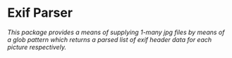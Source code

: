 
# Exif Parser

*This package provides a means of supplying 1-many jpg files by means of a glob pattern which returns a parsed list of exif header data for each picture respectively.*

